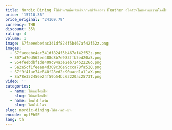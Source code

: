 ```yaml
---
title: Nordic Dining จี้ไฟสําหรับห้องนั่งเล่นภาษาฝรั่งเศสคํา Feather สไตล์บันไดเพดานแขวนโคมไฟโคมระย้าโมเดิร์น
price: '15710.36'
price_original: '24169.79'
currency: THB
discount: 35%
rating: 4
volume: 1
image: S7faeeebe4ac341df824f5b467af42f52z.png
images:
  - S7faeeebe4ac341df824f5b467af42f52z.png
  - S07ad7ed562ee488d8b7e983ffb5ed20aS.png
  - S54feebdbf1de409c94a3e2eb724b2226o.png
  - Sa2e5cf1feeaa4d309c36e9ccca78fa52Q.png
  - S7f9f41ae74e840f28ed2c90aacd1a11aX.png
  - Sa78e352456e24f59b54bc63220ac2573T.png
video: ''
categories:
  - name: ไฟและโคมไฟ
    slug: ไฟและโคมไฟ
  - name: โคมไฟ ในร่ม
    slug: โคมไฟ-ในร
slug: nordic-dining-ไฟส-าหร-บห
encode: opfPhSE
lang: th
---
```

  